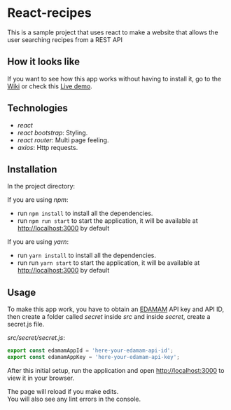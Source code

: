 # React-recipes

This is a sample project that uses react to make a website that allows the user searching recipes from a REST API

## How it looks like

If you want to see how this app works without having to install it, go to the [Wiki](https://github.com/juaamol/react-recipes/wiki) or check this [Live demo](https://juaamol.github.io/react-recipes).

## Technologies

* _react_
* _react bootstrap_: Styling.
* _react router_: Multi page feeling.
* _axios_: Http requests.

## Installation

In the project directory:

If you are using _npm_:

- run `npm install` to install all the dependencies.
- run `npm run start` to start the application, it will be available at [http://localhost:3000](http://localhost:3000) by default

If you are using _yarn_:

- run `yarn install` to install all the dependencies.
- run run `yarn start` to start the application, it will be available at [http://localhost:3000](http://localhost:3000) by default

## Usage

To make this app work, you have to obtain an [EDAMAM](https://www.edamam.com/) API key and API ID, then create a folder called _secret_ inside _src_ and inside _secret_, create a secret.js file.

_src/secret/secret.js_:

```javascript
export const edamamAppId = 'here-your-edamam-api-id';
export const edamamAppKey = 'here-your-edamam-api-key';
```

After this initial setup, run the application and open [http://localhost:3000](http://localhost:3000) to view it in your browser.

The page will reload if you make edits.<br>
You will also see any lint errors in the console.
